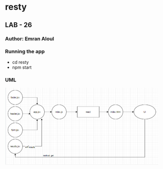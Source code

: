 # resty

## LAB - 26

### Author: Emran Aloul

### Running the app
* cd resty
* npm start

### UML 

![UML](uml.png)